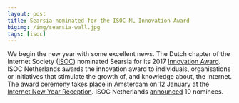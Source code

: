 ```yaml
---
layout: post
title: Searsia nominated for the ISOC NL Innovation Award
bigimg: /img/searsia-wall.jpg
tags: [isoc]
---
```


We begin the new year with some excellent news. The Dutch chapter of the 
Internet Society ([ISOC][1]) nominated Searsia for its 2017 
[Innovation Award][2]. 
ISOC Netherlands awards the innovation award to individuals, organisations 
or initiatives that stimulate the growth of, and knowledge about, the Internet. 
The award ceremony takes place in Amsterdam on 12 January at the 
[Internet New Year Reception][3]. 
ISOC Netherlands [announced][4] 10 nominees.


[1]: https://isoc.nl "Internet Society Netherlands"
[2]: https://awards.isoc.nl/innovatie/2017/ "Internet Society Awards 2017"
[3]: https://newyear.isoc.nl/ "Internet New Year Reception"
[4]: https://newyear.isoc.nl/2017/ "A very Internet New Year 2017"
